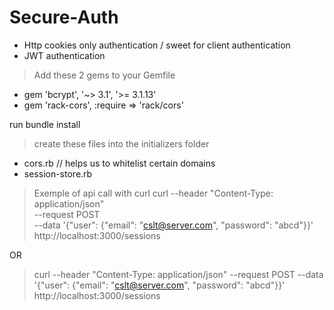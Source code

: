 # Secure-Auth

- Http cookies only authentication / sweet for client authentication
- JWT authentication

> Add these 2 gems to your Gemfile

- gem 'bcrypt', '~> 3.1', '>= 3.1.13'
- gem 'rack-cors', :require => 'rack/cors'

run bundle install

> create these files into the initializers folder

- cors.rb   // helps us to whitelist certain domains
- session-store.rb

> Exemple of api call with curl
  >curl --header "Content-Type: application/json" \
  > --request POST \
  > --data '{"user": {"email": "cslt@server.com", "password": "abcd"}}' \
  > http://localhost:3000/sessions

  OR
  
  >curl --header "Content-Type: application/json" --request POST --data '{"user": {"email": "cslt@server.com", "password": "abcd"}}' http://localhost:3000/sessions
